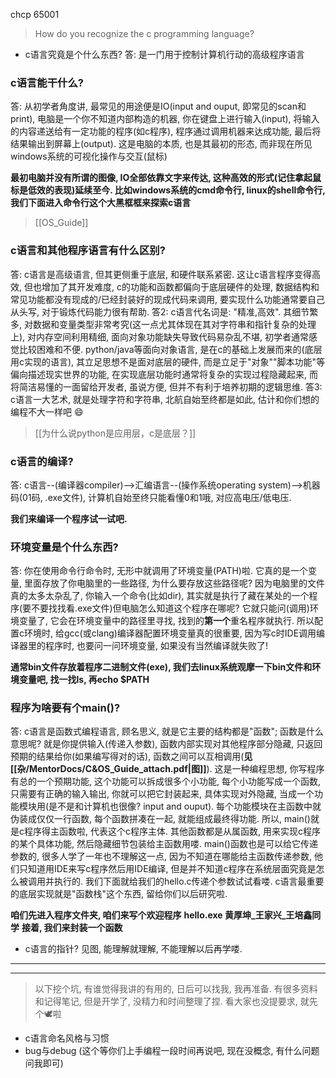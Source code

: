 chcp 65001
> How do you recognize the c programming language?  

- c语言究竟是个什么东西?
答: 是一门用于控制计算机行动的高级程序语言

### c语言能干什么?
答: 从初学者角度讲, 最常见的用途便是IO(input and ouput, 即常见的scan和print), 电脑是一个你不知道内部构造的机器, 你在键盘上进行输入(input), 将输入的内容递送给有一定功能的程序(如c程序), 程序通过调用机器来达成功能, 最后将结果输出到屏幕上(output). 这是电脑的本质, 也是其最初的形态, 而非现在所见windows系统的可视化操作与交互(鼠标)

**最初电脑并没有所谓的图像, IO全部依靠文字来传达, 这种高效的形式(记住拿起鼠标是低效的表现)延续至今. 比如windows系统的cmd命令行, linux的shell命令行, 我们下面进入命令行这个大黑框框来探索c语言**
> [[OS_Guide]]

### c语言和其他程序语言有什么区别?
答: c语言是高级语言, 但其更侧重于底层, 和硬件联系紧密. 这让c语言程序变得高效, 但也增加了其开发难度, c的功能和函数都偏向于底层硬件的处理, 数据结构和常见功能都没有现成的/已经封装好的现成代码来调用, 要实现什么功能通常要自己从头写, 对于锻炼代码能力很有帮助.
答2: c语言代名词是: "精准,高效". 其细节繁多, 对数据和变量类型非常考究(这一点尤其体现在其对字符串和指针复杂的处理上), 对内存空间利用精细, 面向对象功能缺失导致代码易杂乱不堪, 初学者通常感觉比较困难和不便. python/java等面向对象语言, 是在c的基础上发展而来的(底层用c实现的语言), 其立足思想不是面对底层的硬件, 而是立足于"对象""脚本功能"等偏向描述现实世界的功能, 在实现底层功能时通常将复杂的实现过程隐藏起来, 而将简洁易懂的一面留给开发者, 虽说方便, 但并不有利于培养初期的逻辑思维.
答3: c语言一大艺术, 就是处理字符和字符串, 北航自始至终都是如此, 估计和你们想的编程不大一样吧 😄
> [[为什么说python是应用层，c是底层？]]
### c语言的编译?
答: c语言--(编译器compiler)-->汇编语言--(操作系统operating system)-->机器码(01码, .exe文件), 计算机自始至终只能看懂0和1哦, 对应高电压/低电压. 

**我们来编译一个程序试一试吧.**

### 环境变量是个什么东西?
答: 你在使用命令行命令时, 无形中就调用了环境变量(PATH)啦. 它真的是一个变量, 里面存放了你电脑里的一些路径, 为什么要存放这些路径呢? 因为电脑里的文件真的太多太杂乱了, 你输入一个命令(比如dir), 其实就是执行了藏在某处的一个程序(要不要找找看.exe文件)但电脑怎么知道这个程序在哪呢? 它就只能问(调用)环境变量了, 它会在环境变量中的路径里寻找, 找到的**第一个**重名程序就执行. 所以配置c环境时, 给gcc(或clang)编译器配置环境变量真的很重要, 因为写c时IDE调用编译器里的程序时, 也要问一问环境变量, 如果没有当然编译就失败了!

**通常bin文件存放着程序二进制文件(exe), 我们去linux系统观摩一下bin文件和环境变量吧, 找一找ls, 再echo $PATH**


### 程序为啥要有个main()?
答: c语言是函数式编程语言, 顾名思义, 就是它主要的结构都是"函数"; 函数是什么意思呢? 就是你提供输入(传递入参数), 函数内部实现对其他程序部分隐藏, 只返回预期的结果给你(如果编写得对的话), 函数之间可以互相调用(**见[[杂/MentorDocs/C&OS_Guide_attach.pdf|图]]**). 这是一种编程思想, 你写程序有总的一个预期功能, 这个功能可以拆成很多个小功能, 每个小功能写成一个函数, 只需要有正确的输入输出, 你就可以把它封装起来, 具体实现对外隐藏, 当成一个功能模块用(是不是和计算机也很像? input and ouput). 每个功能模块在主函数中就伪装成仅仅一行函数, 每个函数拼凑在一起, 就能组成最终得功能. 
所以, main()就是c程序得主函数啦, 代表这个c程序主体. 其他函数都是从属函数, 用来实现c程序的某个具体功能, 然后隐藏细节包装给主函数用喽. main()函数也是可以给它传递参数的, 很多人学了一年也不理解这一点, 因为不知道在哪能给主函数传递参数, 他们只知道用IDE来写c程序然后用IDE编译, 但是并不知道c程序在系统层面究竟是怎么被调用并执行的. 我们下面就给我们的hello.c传递个参数试试看喽.
c语言最重要的底层实现就是"函数栈"这个东西, 留给你们以后研究啦.

**咱们先进入程序文件夹, 咱们来写个欢迎程序**
**hello.exe 黄厚坤_王家兴_王培鑫同学**
**接着, 我们来封装一个函数**

- c语言的指针?
见图, 能理解就理解, 不能理解以后再学喽.

***
***
> 以下挖个坑, 有谁觉得我讲的有用的, 日后可以找我, 我再准备. 有很多资料和记得笔记, 但是开学了, 没精力和时间整理了捏. 看大家也没提要求, 就先个🕊啦
- c语言命名风格与习惯
- bug与debug
(这个等你们上手编程一段时间再说吧, 现在没概念, 有什么问题问我即可)
